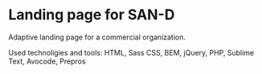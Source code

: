 # Landing page for SAN-D

Adaptive landing page for a commercial organization.

Used technoligies and tools: HTML, Sass CSS, BEM, jQuery, PHP, Sublime Text, Avocode, Prepros
